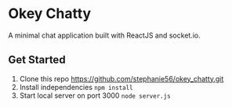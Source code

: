 # Okey Chatty

A minimal chat application built with ReactJS and socket.io.

## Get Started
1. Clone this repo https://github.com/stephanie56/okey_chatty.git
2. Install independencies `npm install`
3. Start local server on port 3000 `node server.js`
